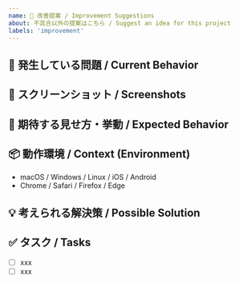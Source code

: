 ```yaml
---
name: 🚀 改善提案 / Improvement Suggestions
about: 不具合以外の提案はこちら / Suggest an idea for this project
labels: 'improvement'
---
```


## 🔨 発生している問題 / Current Behavior

<!-- 発生している問題を明確かつ簡潔に説明してください。 -->
<!-- A clear and concise description of what the problem is. -->

## 📸 スクリーンショット / Screenshots

<!-- 必要に応じて、問題を説明するためのスクリーンショットを追加してください。 -->
<!-- If applicable, add screenshots to help explain your problem. -->

## 🎨 期待する見せ方・挙動 / Expected Behavior

<!-- 期待する動作を明確かつ簡潔に説明してください。 -->
<!-- A clear and concise description of what you want to happen. -->

## 📦️ 動作環境 / Context (Environment)

- macOS / Windows / Linux / iOS / Android
- Chrome / Safari / Firefox / Edge

## 💡 考えられる解決策 / Possible Solution

<!-- もし思いつくのであれば、問題の解決策を説明してください。 -->
<!-- If you can think of one, explain the solution to your problem. -->

## ✅ タスク / Tasks

- [ ] xxx
- [ ] xxx
